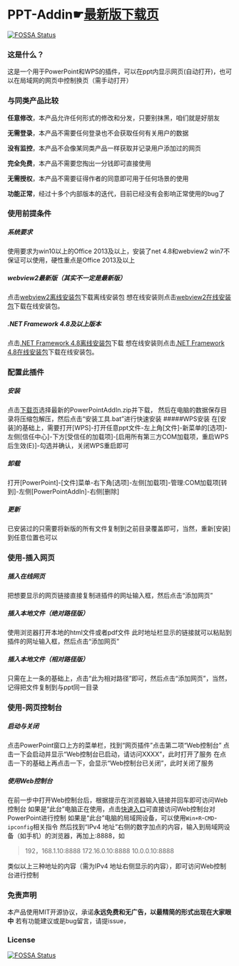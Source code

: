 # PPT-Addin☛[最新版下载页](https://github.com/yuwenhui2020/PPT-Addin/releases)
[![FOSSA Status](https://app.fossa.com/api/projects/git%2Bgithub.com%2Fyuwenhui2020%2FPPT-Addin.svg?type=shield)](https://app.fossa.com/projects/git%2Bgithub.com%2Fyuwenhui2020%2FPPT-Addin?ref=badge_shield)

### 这是什么？
这是一个用于PowerPoint和WPS的插件，可以在ppt内显示网页(自动打开)，也可以在局域网的网页中控制换页（需手动打开）
### 与同类产品比较
**任意修改**，本产品允许任何形式的修改和分发，只要别抹黑，咱们就是好朋友

**无需登录**，本产品不需要任何登录也不会获取任何有关用户的数据

**没有监控**，本产品不会像某同类产品一样获取并记录用户添加过的网页

**完全免费**，本产品不需要您掏出一分钱即可直接使用

**无需授权**，本产品不需要征得作者的同意即可用于任何场景的使用

**功能正常**，经过十多个内部版本的迭代，目前已经没有会影响正常使用的bug了
### 使用前提条件
##### 系统要求
使用要求为win10以上的Office 2013及以上，安装了net 4.8和webview2
win7不保证可以使用，硬性重点是Office 2013及以上
##### webview2最新版（其实不一定是最新版）
点击[webview2离线安装包](https://msedge.sf.dl.delivery.mp.microsoft.com/filestreamingservice/files/038e5be3-91a2-4c14-b2eb-2fac728c8c2c/MicrosoftEdgeWebView2RuntimeInstallerX86.exe)下载离线安装包
想在线安装则点击[webview2在线安装包](https://go.microsoft.com/fwlink/p/?LinkId=2124703)下载在线安装包。
##### .NET Framework 4.8及以上版本
点击[.NET Framework 4.8离线安装包](https://go.microsoft.com/fwlink/?linkid=2088631)下载
想在线安装则点击[.NET Framework 4.8在线安装包](https://go.microsoft.com/fwlink/?LinkId=2085155)下载在线安装包。
### 配置此插件
##### 安装
点击[下载页](https://github.com/yuwenhui2020/PPT-Addin/releases)选择最新的PowerPointAddIn.zip并下载，
然后在电脑的数据保存目录将压缩包解压，然后点击“安装工具.bat”进行快速安装
#####WPS安装
在[安装]的基础上，需要打开[WPS]-打开任意ppt文件-左上角[文件]-新菜单的[选项]-左侧[信任中心]-下方[受信任的加载项]-[启用所有第三方COM加载项，重启WPS后生效(E)]-勾选并确认，关闭WPS重启即可
##### 卸载
打开[PowerPoint]-[文件]菜单-右下角[选项]-左侧[加载项]-管理:COM加载项[转到]-左侧[PowerPointAddIn]-右侧[删除]
##### 更新
已安装过的只需要将新版的所有文件复制到之前目录覆盖即可，当然，重新[安装]到任意位置也可以
### 使用-插入网页
##### 插入在线网页
把想要显示的网页链接直接复制进插件的网址输入框，然后点击“添加网页”
##### 插入本地文件（绝对路径版）
使用浏览器打开本地的html文件或者pdf文件
此时地址栏显示的链接就可以粘贴到插件的网址输入框，然后点击“添加网页”
##### 插入本地文件（相对路径版）
只需在上一条的基础上，点击“此为相对路径”即可，然后点击“添加网页”，当然，记得把文件复制到与ppt同一目录
### 使用-网页控制台
##### 启动与关闭
点击PowerPoint窗口上方的菜单栏，找到“网页插件”点击第二项“Web控制台”
点击一下会启动并显示“Web控制台已启动，请访问XXXX”，此时打开了服务
在点击一下的基础上再点击一下，会显示“Web控制台已关闭”，此时关闭了服务
##### 使用Web控制台
在前一步中打开Web控制台后，根据提示在浏览器输入链接并回车即可访问Web控制台
如果是“此台”电脑正在使用，点击[快速入口](http://localhost:8888)可直接访问Web控制台对PowerPoint进行控制
如果是“此台”电脑的局域网设备，可以使用`Win+R`-`CMD`-`ipconfig`相关指令
然后找到“IPv4 地址”右侧的数字加点的内容，输入到局域网设备（如手机）的浏览器，再加上:8888，如
> 192，168.1.10:8888
> 172.16.0.10:8888
> 10.0.0.10:8888

类似以上三种地址的内容（需为IPv4 地址右侧显示的内容），即可访问Web控制台进行控制
### 免责声明
本产品使用MIT开源协议，承诺**永远免费和无广告，以最精简的形式出现在大家眼中**
若有功能建议或是bug留言，请提issue，

### License
[![FOSSA Status](https://app.fossa.com/api/projects/git%2Bgithub.com%2Fyuwenhui2020%2FPPT-Addin.svg?type=large)](https://app.fossa.com/projects/git%2Bgithub.com%2Fyuwenhui2020%2FPPT-Addin?ref=badge_large)
